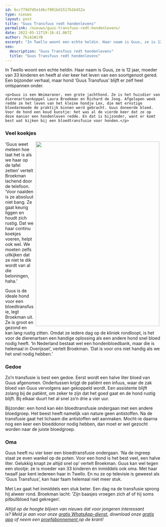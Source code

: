 ```yaml
---
id: 6cc779d7d5e14bcf901bd1517b1b452a
type: nieuws
layout: post
title: "Guus Transfuus redt hondenlevens"
permalink: /nieuws/guus-transfuus-redt-hondenlevens/
date: 2022-05-11T19:16:41.067Z
author: 7biA1WiYB
excerpt: "In Twello woont een echte heldin. Haar naam is Guus, ze is 12 jaar, moeder van 33 kinderen en heeft al vier keer het leven van een soortgenoot gered. Een bijzonder verhaal, maar hond ‘Guus Transfuus’ blijft er zelf heel ontspannen onder.  "
seo:
  description: "Guus Transfuus redt hondenlevens"
  title: "Guus Transfuus redt hondenlevens"
---
```

In Twello woont een echte heldin. Haar naam is Guus, ze is 12 jaar, moeder van 33 kinderen en heeft al vier keer het leven van een soortgenoot gered. Een bijzonder verhaal, maar hond ‘Guus Transfuus’ blijft er zelf heel ontspannen onder.  

    <p>Guus is een Weimaraner, een grote jachthond. Ze is het huisdier van dierenartsenkoppel Laura Broekman en Richard de Jong. Afgelopen week redde ze het leven van het kleine hondje Lex, die met ernstige bloedarmoede de praktijk binnen werd gebracht. Guus doneerde bloed. Voor de hond een koud kunstje: het was al de vierde keer dat ze op deze manier een hondenleven redde. En dat is bijzonder, want er komt best wat kijken bij een bloedtransfusie voor honden.</p>
<h3>Veel koekjes</h3>
<p><div class="media media-element-container media-default media-float-right"><div id="file-416036" class="file file-image file-image-jpeg">

        
  
  <div class="content">
    <img height="1125" width="755" style="width: 400px; height: 596px; float: right; margin-left: 5px; margin-right: 5px;" class="media-element file-default" data-delta="1" src="https://original.sevendays.nl/sites/default/files/guus2.jpg" alt="">  </div>

  
</div>
</div>
<p>‘Guus weet meteen hoe laat het is als we haar op de tafel zetten’ vertelt Broekman lachend door de telefoon. ‘Voor naalden is ze absoluut niet bang. Ze gaat keurig liggen en houdt zich rustig. Dat we haar continu koekjes voeren, helpt ook wel. We moeten zelfs uitkijken dat ze niet te dik wordt van al die beloningen, haha.’</p>
<p>Guus is de ideale hond voor een bloedtransfusie, legt Broekman uit. Ze is groot en gezond en kan lang rustig zitten. Omdat ze iedere dag op de kliniek rondloopt, is het voor de dierenartsen een handige oplossing als een andere hond snel bloed nodig heeft. ‘In Nederland bestaat wel een hondenbloedbank, maar die is helemaal in Overijssel’, vertelt Broekman. ‘Dat is voor ons niet handig als we het snel nodig hebben.’</p>
<h3>Gedoe</h3>
<p>Zo’n transfusie is best een gedoe. Eerst wordt een halve liter bloed van Guus afgenomen. Ondertussen krijgt de patiënt een infuus, waar de zak bloed van Guus vervolgens aan gekoppeld wordt. Een assistente blijft zolang bij de patiënt, om zeker te zijn dat het goed gaat en de hond rustig blijft. Bij elkaar duurt het al snel zo’n drie a vier uur.</p>
<p>Bijzonder: een hond kan één bloedtransfusie ondergaan met een andere bloedgroep. Het beest heeft namelijk van nature geen antistoffen. Na de transfusie gaat het lichaam die antistoffen wél aanmaken. Mocht-ie daarna nog een keer een bloeddonor nodig hebben, dan moet er wel gezocht worden naar de juiste bloedgroep.</p>
<h3>Oma</h3>
<p>Guus heeft nu vier keer een bloedtransfusie ondergaan. ‘Na de ingreep staat ze even wankel op de poten. Voor een hond is het best veel, een halve liter. Gelukkig knapt ze altijd snel op’ vertelt Broekman. Guus kan wel tegen een stootje: ze is moeder van 33 kinderen én inmiddels ook oma. Met haar twaalf jaar kent iedereen haar in Twello. En nu ze op televisie is geweest als ‘Guus Transfuus’, kan haar faam helemaal niet meer stuk.</p>
<p>Met Lex gaat het inmiddels een stuk beter. Een dag na de transfusie sprong hij alweer rond. Broekman lacht: ‘Zijn baasjes vroegen zich af of hij soms pitbullbloed had gekregen’.</p>
<p><em>Altijd op de hoogte blijven van nieuws dat voor jongeren interessant is? Meld je aan voor onze <a href="https://original.sevendays.nl/whatsapp">gratis WhatsApp-dienst</a>, download onze <a href="https://original.sevendays.nl/app">gratis app</a> of neem een <a href="https://abonneren.sevendays.nl/abonneren/abonnementen/ae/artikel">proefabonnement </a>op de krant!</em></p>  
